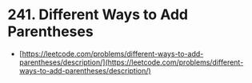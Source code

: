 # 241. Different Ways to Add Parentheses

- [https://leetcode.com/problems/different-ways-to-add-parentheses/description/](https://leetcode.com/problems/different-ways-to-add-parentheses/description/)

